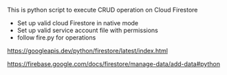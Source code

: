 This is python script to execute CRUD operation on Cloud Firestore 

* Set up valid cloud Firestore in native mode
* Set up valid service account file with permissions
* follow fire.py for operations  

https://googleapis.dev/python/firestore/latest/index.html

https://firebase.google.com/docs/firestore/manage-data/add-data#python
